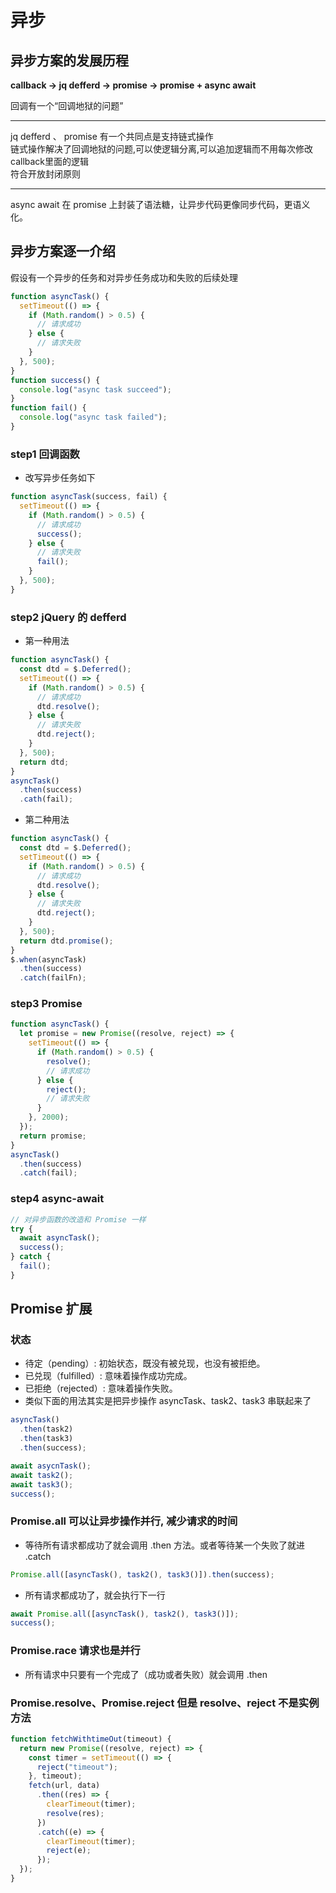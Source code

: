 # 异步

## 异步方案的发展历程

**callback -> jq defferd -> promise -> promise + async await**

回调有一个“回调地狱的问题”<br>

<hr>
jq defferd 、 promise 有一个共同点是支持链式操作<br>
链式操作解决了回调地狱的问题,可以使逻辑分离,可以追加逻辑而不用每次修改callback里面的逻辑<br>
符合开放封闭原则<br>
<hr>
async await 在 promise 上封装了语法糖，让异步代码更像同步代码，更语义化。

## 异步方案逐一介绍

假设有一个异步的任务和对异步任务成功和失败的后续处理

```js
function asyncTask() {
  setTimeout(() => {
    if (Math.random() > 0.5) {
      // 请求成功
    } else {
      // 请求失败
    }
  }, 500);
}
function success() {
  console.log("async task succeed");
}
function fail() {
  console.log("async task failed");
}
```

### step1 回调函数

- 改写异步任务如下

```js
function asyncTask(success, fail) {
  setTimeout(() => {
    if (Math.random() > 0.5) {
      // 请求成功
      success();
    } else {
      // 请求失败
      fail();
    }
  }, 500);
}
```

### step2 jQuery 的 defferd

- 第一种用法

```js
function asyncTask() {
  const dtd = $.Deferred();
  setTimeout(() => {
    if (Math.random() > 0.5) {
      // 请求成功
      dtd.resolve();
    } else {
      // 请求失败
      dtd.reject();
    }
  }, 500);
  return dtd;
}
asyncTask()
  .then(success)
  .cath(fail);
```

- 第二种用法

```js
function asyncTask() {
  const dtd = $.Deferred();
  setTimeout(() => {
    if (Math.random() > 0.5) {
      // 请求成功
      dtd.resolve();
    } else {
      // 请求失败
      dtd.reject();
    }
  }, 500);
  return dtd.promise();
}
$.when(asyncTask)
  .then(success)
  .catch(failFn);
```

### step3 Promise

```js
function asyncTask() {
  let promise = new Promise((resolve, reject) => {
    setTimeout(() => {
      if (Math.random() > 0.5) {
        resolve();
        // 请求成功
      } else {
        reject();
        // 请求失败
      }
    }, 2000);
  });
  return promise;
}
asyncTask()
  .then(success)
  .catch(fail);
```

### step4 async-await

```js
// 对异步函数的改造和 Promise 一样
try {
  await asyncTask();
  success();
} catch {
  fail();
}
```

## Promise 扩展

### 状态

- 待定（pending）: 初始状态，既没有被兑现，也没有被拒绝。
- 已兑现（fulfilled）: 意味着操作成功完成。
- 已拒绝（rejected）: 意味着操作失败。
- 类似下面的用法其实是把异步操作 asyncTask、task2、task3 串联起来了

```js
asyncTask()
  .then(task2)
  .then(task3)
  .then(success);
```

```js
await asycnTask();
await task2();
await task3();
success();
```

### Promise.all 可以让异步操作并行, 减少请求的时间

- 等待所有请求都成功了就会调用 .then 方法。或者等待某一个失败了就进 .catch

```js
Promise.all([asyncTask(), task2(), task3()]).then(success);
```

- 所有请求都成功了，就会执行下一行

```js
await Promise.all([asyncTask(), task2(), task3()]);
success();
```

### Promise.race 请求也是并行

- 所有请求中只要有一个完成了（成功或者失败）就会调用 .then

### Promise.resolve、Promise.reject 但是 resolve、reject 不是实例方法

```js
function fetchWithtimeOut(timeout) {
  return new Promise((resolve, reject) => {
    const timer = setTimeout(() => {
      reject("timeout");
    }, timeout);
    fetch(url, data)
      .then((res) => {
        clearTimeout(timer);
        resolve(res);
      })
      .catch((e) => {
        clearTimeout(timer);
        reject(e);
      });
  });
}
```
